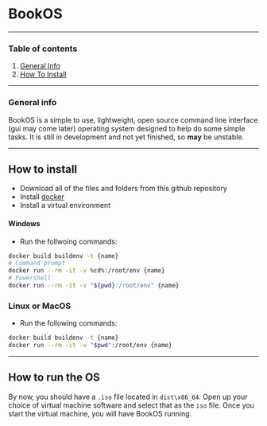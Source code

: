 # BookOS
***
### Table of contents
1. [General Info](#general-info)
2. [How To Install](#how-to-install)
***
### General info
BookOS is a simple to use, lightweight, open source command line interface (gui may come later) operating system designed to help do some simple tasks. It is still in development and not yet finished, so **may** be unstable.

***
## How to install

* Download all of the files and folders from this github repository
* Install [docker](https://www.docker.com/)
* Install a virtual environment

#### Windows
* Run the follwoing commands:
```bash
docker build buildenv -t {name}
# Command prompt
docker run --rm -it -v %cd%:/root/env {name}
# Powershell
docker run --rm -it -v "${pwd}:/root/env" {name}
```

### Linux or MacOS
* Run the following commands:
```bash
docker build buildenv -t {name}
docker run --rm -it -v "$pwd":/root/env {name}
```

***
## How to run the OS

By now, you should have a `.iso` file located in `dist\x86_64`. Open up your choice of virtual machine software and select that as the `iso` file. Once you start the virtual machine, you will have BookOS running.
